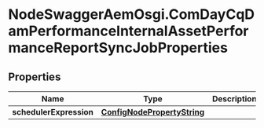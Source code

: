# NodeSwaggerAemOsgi.ComDayCqDamPerformanceInternalAssetPerformanceReportSyncJobProperties

## Properties

Name | Type | Description | Notes
------------ | ------------- | ------------- | -------------
**schedulerExpression** | [**ConfigNodePropertyString**](ConfigNodePropertyString.md) |  | [optional] 


